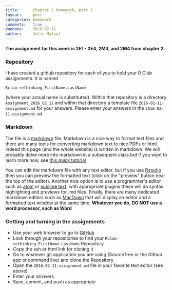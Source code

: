 ```yaml
---
title:      Chapter 2 homework, part 1
layout:     post
categories: homework
comments:   true
duedate:    2016-02-11
author:     Julin Maloof
---
```


__The assignment for this week is 2E1 - 2E4, 2M3, and 2M4 from chapter 2.__

### Repository

I have created a github repository for each of you to hold your R Club assignments.  It is named

```
Rclub-rethinking_FirstName.LastName
```

 (where your actual name is substituted).  Within that repository is a directory `Assignment_2016_02_11` and within that directory a template file `2016-02-11-assignment.md` for your answers.  Please enter your answers in the `2016-02-11-assignment.md`.

### Markdown
The file is a [markdown](https://daringfireball.net/projects/markdown/) file.  Markdown is a nice way to format text files and there are many tools for converting markdown text to nice PDFs or html.  Indeed this page (and the whole website) is written in markdown.  We will probably delve more into markdown in a subsequent class but if you want to learn more now, see [this quick tutorial](http://www.markdown-tutorial.com/)

 You can edit the markdown file with any text editor, but if you use [Rstudio](https://www.rstudio.com/) then you can preview the formatted text (click on the "preview" button near the top of the editor).  Another nice option is to use a programmer's editor such as [atom](https://atom.io/) or [sublime text](https://www.sublimetext.com/3); with appropriate plugins these will do syntax highlighting and previews for .md files.  Finally, there are many dedicated markdown editors such as [MacDown](http://macdown.uranusjr.com/) that will display an editor and a formatted text window at the same time.  __Whatever you do, DO NOT use a word processor, such as Word__

### Getting and turning in the assignments

 * Use your web browser to go to [GitHub](http://github.com)
 * Look through your repositories to find your `Rclub-rethinking_FirstName.LastName` Repository
 * Copy the ssh or html link for cloning it
 * Go to whatever git application you are using (SourceTree or the Github app or command line) and clone the Repository
 * Open the `2016-02-11-assignment.md` file in your favorite text editor (see above)
 * Enter your answers
 * Save, commit, and push as appropriate
